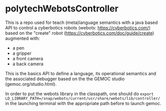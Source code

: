# polytechWebotsController

This is a repo used for teach (meta)language semantics with a java based API to control a cyberbotics robots (webots: https://cyberbotics.com/) based on the "create" robot (https://cyberbotics.com/doc/guide/create) augmented with:
  * a pen
  * a gripper
  * a front camera
  * a back camera

This is the basics API to define a language, its operational semantics and the associated debugger based on the  the GEMOC studio (gemoc.org/studio.html).

In order to put the webots library in the classpath, one should do
`export LD_LIBRARY_PATH=/snap/webots/current/usr/share/webots/lib/controller/` in the launching terminal with the appropriate path before to launch gemoc.
